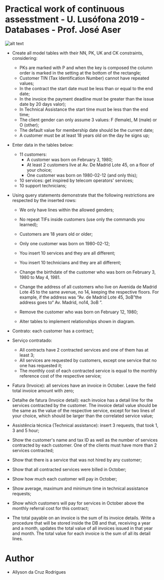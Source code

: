# Practical work of continuous assesstment - U. Lusófona 2019 - Databases - Prof. José Aser
![alt text](https://github.com/acr1618/company-services-bill-database-practice/blob/master/diagram.png)

- Create all model tables with their NN, PK, UK and CK constraints, considering:

  - PKs are marked with P and when the key is composed the column order is marked in the setting at the bottom of the rectangle;
  - Customer TIN (Tax Identification Number) cannot have repeated values;
  - In the contract the start date must be less than or equal to the end date;
  - In the invoice the payment deadline must be greater than the issue date by 20 days valor);
  - In Technical Assistance the start time must be less than the end time;
  - The client gender can only assume 3 values: F (female), M (male) or O (other);
  - The default value for membership date should be the current date;
  - A customer must be at least 18 years old on the day he signs up;

- Enter data in the tables below:
  - 11 customers:
    - A customer was born on February 3, 1980;
    - At least 2 customers live at Av. De Madrid Lote 45, on a floor of your choice;
    - One customer was born on 1980-02-12 (and only this);
  - 10 services: get inspired by telecom operators' services;
  - 10 support technicians;

- Using query statements demonstrate that the following restrictions are respected by the inserted rows:

  - We only have lines within the allowed genders;
  - No repeat TIFs inside customers (use only the commands you learned);
  - Customers are 18 years old or older;
  - Only one customer was born on 1980-02-12;
  - You insert 10 services and they are all different;
  - You insert 10 technicians and they are all different;
  - Change the birthdate of the customer who was born on February 3, 1980 to May 4, 1981.

  - Change the address of all customers who live on Avenida de Madrid Lote 45 to the same avenue, no 14, keeping the respective floors. For example, if the address was “Av. de Madrid Lote 45, 3oB”the address goes to“ Av. Madrid, no14, 3oB ”.
  - Remove the customer who was born on February 12, 1980;

  - Alter tables to implement relationships shown in diagram.

- Contrato: each customer has a contract;

- Serviço contratado:
  - All contracts have 2 contracted services and one of them has at least 3;
  - All services are requested by customers, except one service that no one has requested it;
  - The monthly cost of each contracted service is equal to the monthly reference cost of the respective service;
  
- Fatura (Invoice): all services have an invoice in October. Leave the field total invoice amount with zero;

- Detalhe de fatura (Invoice detail): each invoice has a detail line for the services contracted by the customer. The invoice detail value should be the same as the value of the respective service, except for two lines of your choice, which should be larger than the correlated service value;

- Assistência técnica (Technical assistance): insert 3 requests, that took 1, 3 and 5 hour;

- Show the customer's name and tax ID as well as the number of services contracted by each customer. One of the clients must have more than 2 services contracted;
- Show that there is a service that was not hired by any customer;
- Show that all contracted services were billed in October;
- Show how much each customer will pay in October;
- Show average, maximum and minimum time in technical assistance requests;
- Show which customers will pay for services in October above the monthly referral cost for this contract;

- The total payable on an invoice is the sum of its invoice details. Write a procedure that will be stored inside the DB and that, receiving a year and a month, updates the total value of all invoices issued in that year and month. The total value for each invoice is the sum of all its detail lines.

# Author
- Allyson da Cruz Rodrigues

